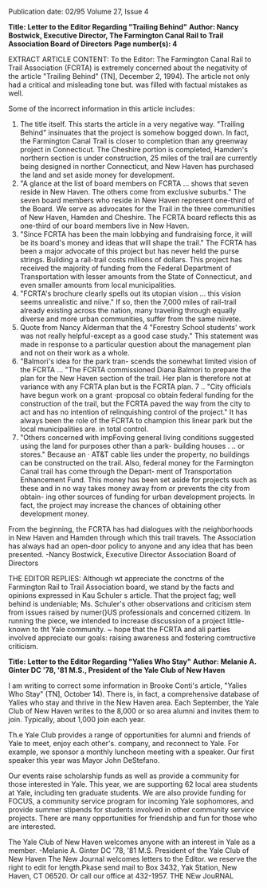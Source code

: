 Publication date: 02/95
Volume 27, Issue 4

**Title: Letter to the Editor Regarding "Trailing Behind"**
**Author: Nancy Bostwick, Executive Director, The Farmington Canal Rail to Trail Association Board of Directors**
**Page number(s): 4**

EXTRACT ARTICLE CONTENT:
To the Editor: 
The Farmington Canal Rail to Trail 
Association (FCRTA) is extremely concerned 
about the negativity of the article "Trailing 
Behind" (TN], December 2, 1994). The 
article not only had a critical and misleading 
tone but. was filled with factual mistakes as 
well. 

Some of the incorrect information in this 
article includes: 
1. The title itself. This starts the article in 
a very negative way. "Trailing Behind" 
insinuates that the project is somehow 
bogged down. In fact, the Farmington Canal 
Trail is closer to completion than any 
greenway project in Connecticut. The 
Cheshire portion is completed, Hamden's 
northern section is under construction, 25 
miles of the trail are currently being designed 
in norther Connecticut, and New Haven has 
purchased the land and set aside money for 
development. 
2. "A glance at the list of board members 
on FCRTA ... shows that seven reside in 
New Haven. The others come from exclusive 
suburbs." The seven board members who 
reside in New Haven represent one-third of 
the Board. We serve as advocates for the Trail 
in the three communities of New Haven, 
Hamden and Cheshire. The FCRTA board 
reflects this as one-third of our board 
members live in New Haven. 
3. "Since FCRTA has been the main 
lobbying and fundraising force, it will be its 
board's money and ideas that will shape the 
trail." The FCRTA has been a major 
advocate of this project but has never held 
the purse strings. Building a rail-trail costs 
millions of dollars. This project has received 
the majority of funding from the Federal 
Department of Transportation with lesser 
amounts from the State of Connecticut, and 
even 
smaller 
amounts 
from 
local 
municipalities. 
4. "FCRTA's brochure clearly spells out 
its utopian vision ... this vision seems 
unrealistic and niive." If so, then the 7,000 
miles of rail-trail already existing across the 
nation, many traveling through equally 
diverse and more urban communities, suffer 
from the same niivete. 
5. Quote from Nancy Alderman that the 
4 
"Forestry School students' work was not 
really helpful-except as a good case study." 
This statement was made in response to a 
particular question about the management 
plan and not on their work as a whole. 
6. "Balmori's idea for the park tran-
scends the somewhat limited vision of the 
FCRTA ... "The FCRTA commissioned 
Diana Balmori to prepare the plan for the 
New Haven section of the trail. Her plan is 
therefore not at variance with any FCRTA 
plan but is the FCRTA plan. 
7 .. "City officials have begun work on a 
grant ·proposal co obtain federal funding for 
the construction of the trail, but the FCRTA 
paved the way from the city to act and has 
no intention of relinquishing control of the 
project." It has always been the role of the 
FCRTA to champion this linear park but the 
local municipalities are. in total control. 
8. "Others concerned with impFoving 
general living conditions suggested using the 
land for purposes other than a park-
building houses . .. or stores." Because an · 
AT&T cable lies under the property, no 
buildings can be constructed on the trail. 
Also, federal money for the Farmington 
Canal trail has come through the Depart-
ment of Transportation Enhancement Fund. 
This money has been set aside for projects 
such as these and in no way takes money 
away from or prevents the city from obtain-
ing other sources of funding for urban 
development projects. In fact, the project 
may increase the chances of obtaining other 
development money. 

From the beginning, the FCRTA has had 
dialogues with the neighborhoods in New 
Haven and Hamden through which this trail 
travels. The Association has always had an 
open-door policy to anyone and any idea 
that has been presented. 
-Nancy Bostwick, Executive Director 
Association Board of Directors 

THE EDITOR REPLIES: Although wt appreciate 
the conctrns of the Farmington Rail to Trail 
Association board, we stand by the facts and 
opinions expressed in Kau Schuler s article. 
That the project fag; well behind is undeniable; 
Ms. Schuler's other observations and criticism 
stem from issues raised by numer(}US 
professionals and concerned citizem. In running 
the piece, we intended to increase discussion of a 
project little-known to tht Yale community. ~ 
hope that the FCRTA and ali parties involved 
appreciate our goals: raising awareness and 
fostering comtructive criticism. 


**Title: Letter to the Editor Regarding "Yalies Who Stay"**
**Author: Melanie A. Ginter DC '78, '81 M.S., President of the Yale Club of New Haven**

I am writing to correct some information 
in Brooke Conti's article, "Yalies Who Stay" 
(TN], October 14). There is, in fact, a 
comprehensive database of Yalies who stay 
and thrive in the New Haven area. Each 
September, the Yale Club of New Haven 
writes to the 8,000 or so area alumni and 
invites them to join. Typically, about 1,000 
join each year. 

Th.e Yale Club provides a range of 
opportunities for alumni and friends of Yale 
to meet, enjoy each other's. company, and 
reconnect to Yale. For example, we sponsor a 
monthly luncheon meeting with a speaker. 
Our first speaker this year was Mayor John 
DeStefano. 

Our events raise scholarship funds as well 
as provide a community for those interested 
in Yale. This year, we are supporting 62 local 
area students at Yale, including ten graduate 
students. We are also provide funding for 
FOCUS, a community service program for 
incoming Yale sophomores, and provide 
summer stipends for students involved in 
other community service projects. There are 
many opportunities for friendship and fun 
for those who are interested. 

The Yale Club of New Haven welcomes 
anyone with an interest in Yale as a member. 
-Melanie A. Ginter DC '78, '81 M.S. 
President of the Yale Club of New Haven 
The New Journal welcomes letters to the 
Editor. we reserve the right to edit for 
length.Pkase send mail to Box 3432, Yak 
Station, New Haven, CT 06520. Or call 
our office at 432-1957. 
THE NEw JouRNAL